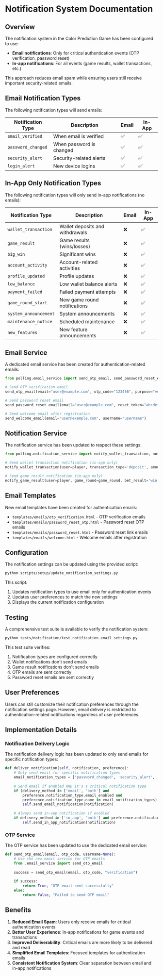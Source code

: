 # Notification System Documentation

## Overview

The notification system in the Color Prediction Game has been configured to use:

- **Email notifications**: Only for critical authentication events (OTP verification, password reset)
- **In-app notifications**: For all events (game results, wallet transactions, etc.)

This approach reduces email spam while ensuring users still receive important security-related emails.

## Email Notification Types

The following notification types will send emails:

| Notification Type | Description | Email | In-App |
|------------------|-------------|-------|--------|
| `email_verified` | When email is verified | ✅ | ✅ |
| `password_changed` | When password is changed | ✅ | ✅ |
| `security_alert` | Security-related alerts | ✅ | ✅ |
| `login_alert` | New device logins | ✅ | ✅ |

## In-App Only Notification Types

The following notification types will only send in-app notifications (no emails):

| Notification Type | Description | Email | In-App |
|------------------|-------------|-------|--------|
| `wallet_transaction` | Wallet deposits and withdrawals | ❌ | ✅ |
| `game_result` | Game results (wins/losses) | ❌ | ✅ |
| `big_win` | Significant wins | ❌ | ✅ |
| `account_activity` | Account-related activities | ❌ | ✅ |
| `profile_updated` | Profile updates | ❌ | ✅ |
| `low_balance` | Low wallet balance alerts | ❌ | ✅ |
| `payment_failed` | Failed payment attempts | ❌ | ✅ |
| `game_round_start` | New game round notifications | ❌ | ✅ |
| `system_announcement` | System announcements | ❌ | ✅ |
| `maintenance_notice` | Scheduled maintenance | ❌ | ✅ |
| `new_features` | New feature announcements | ❌ | ✅ |

## Email Service

A dedicated email service has been created for authentication-related emails:

```python
from polling.email_service import send_otp_email, send_password_reset_email, send_welcome_email

# Send OTP verification email
send_otp_email(email="user@example.com", otp_code="123456", purpose="verification")

# Send password reset email
send_password_reset_email(email="user@example.com", reset_token="abcdef123456")

# Send welcome email after registration
send_welcome_email(email="user@example.com", username="username")
```

## Notification Service

The notification service has been updated to respect these settings:

```python
from polling.notification_service import notify_wallet_transaction, notify_game_result

# Send wallet transaction notification (in-app only)
notify_wallet_transaction(user=player, transaction_type='deposit', amount=100, new_balance=500)

# Send game result notification (in-app only)
notify_game_result(user=player, game_round=game_round, bet_result='win', amount=50)
```

## Email Templates

New email templates have been created for authentication emails:

- `templates/emails/otp_verification.html` - OTP verification emails
- `templates/emails/password_reset_otp.html` - Password reset OTP emails
- `templates/emails/password_reset.html` - Password reset link emails
- `templates/emails/welcome.html` - Welcome emails after registration

## Configuration

The notification settings can be updated using the provided script:

```bash
python scripts/setup/update_notification_settings.py
```

This script:
1. Updates notification types to use email only for authentication events
2. Updates user preferences to match the new settings
3. Displays the current notification configuration

## Testing

A comprehensive test suite is available to verify the notification system:

```bash
python tests/notification/test_notification_email_settings.py
```

This test suite verifies:
1. Notification types are configured correctly
2. Wallet notifications don't send emails
3. Game result notifications don't send emails
4. OTP emails are sent correctly
5. Password reset emails are sent correctly

## User Preferences

Users can still customize their notification preferences through the notification settings page. However, email delivery is restricted to authentication-related notifications regardless of user preferences.

## Implementation Details

### Notification Delivery Logic

The notification delivery logic has been updated to only send emails for specific notification types:

```python
def deliver_notification(self, notification, preference):
    # Only send email for specific notification types
    email_notification_types = ['password_changed', 'security_alert', 'login_alert', 'email_verified']
    
    # Send email if enabled AND it's a critical notification type
    if (delivery_method in ['email', 'both'] and 
        preference.notification_type.email_enabled and
        preference.notification_type.name in email_notification_types):
        self.send_email_notification(notification)
    
    # Always send in-app notification if enabled
    if delivery_method in ['in_app', 'both'] and preference.notification_type.in_app_enabled:
        self.send_in_app_notification(notification)
```

### OTP Service

The OTP service has been updated to use the dedicated email service:

```python
def send_otp_email(email, otp_code, username=None):
    # Use the new email service for OTP emails
    from .email_service import send_otp_email
    
    success = send_otp_email(email, otp_code, "verification")
    
    if success:
        return True, "OTP email sent successfully"
    else:
        return False, "Failed to send OTP email"
```

## Benefits

1. **Reduced Email Spam**: Users only receive emails for critical authentication events
2. **Better User Experience**: In-app notifications for game events and transactions
3. **Improved Deliverability**: Critical emails are more likely to be delivered and read
4. **Simplified Email Templates**: Focused templates for authentication emails
5. **Consistent Notification System**: Clear separation between email and in-app notifications
